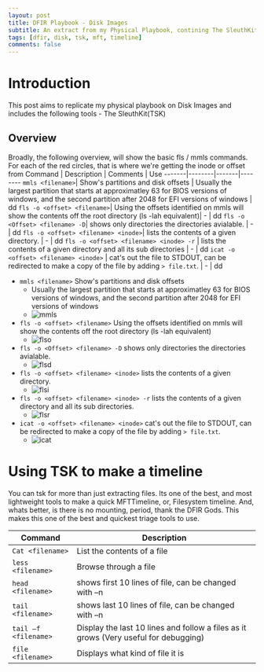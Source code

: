 ```yaml
---
layout: post
title: DFIR Playbook - Disk Images
subtitle: An extract from my Physical Playbook, contining The SleuthKit (TSK), Timlines etc
tags: [dfir, disk, tsk, mft, timeline]
comments: false
---
```


# Introduction
This post aims to replicate my physical playbook on Disk Images and includes the following tools
    - The SleuthKit(TSK)

## Overview

Broadly, the following overview, will show the basic fls / mmls commands. For each of the red circles, that is where we're getting the inode or offset from
Command | Description | Comments | Use
-------|--------|-------|--------
`mmls <filename>`| Show's partitions and disk offsets | Usually the largest partition that starts at approximatley 63 for BIOS versions of windows, and the second partition after 2048 for EFI versions of windows | dd
`fls -o <offset> <filename>`| Using the offsets identified on mmls will show the contents off the root directory (ls -lah equivalent)| - | dd
`fls -o <Offset> <filename> -D`| shows only directories the directories avialable. | - | dd
`fls -o <offset> <filename> <inode>`| lists the contents of a given directory. | - | dd
`fls -o <offset> <filename> <inode> -r` | lists the contents of a given directory and all its sub directories | - | dd
`icat -o <offset> <filename> <inode>` | cat's out the file to STDOUT, can be redirected to make a copy of the file by adding `> file.txt`. | - | dd

- `mmls <filename>` Show's partitions and disk offsets
  - Usually the largest partition that starts at approximatley 63 for BIOS versions of windows, and the second partition after 2048 for EFI versions of windows
  - ![mmls](https://angry-bender.github.io/img/dsk/mmls.png)
- `fls -o <offset> <filename>` Using the offsets identified on mmls will show the contents off the root directory (ls -lah equivalent)
  - ![flso](https://angry-bender.github.io/img/dsk/flso.png)
- `fls -o <Offset> <filename> -D` shows only directories the directories avialable.
  - ![flsd](https://angry-bender.github.io/img/dsk/flsd.png)
- `fls -o <offset> <filename> <inode>` lists the contents of a given directory.
  - ![flsi](https://angry-bender.github.io/img/dsk/flsi.png)
- `fls -o <offset> <filename> <inode> -r` lists the contents of a given directory and all its sub directories.
  - ![flsr](https://angry-bender.github.io/img/dsk/flsr.png)
- `icat -o <offset> <filename> <inode>` cat's out the file to STDOUT, can be redirected to make a copy of the file by adding `> file.txt`.
  - ![icat](https://angry-bender.github.io/img/dsk/icat.png)

# Using TSK to make a timeline

You can tsk for more than just extracting files. Its one of the best, and most lightweight tools to make a quick MFTTimeline, or, Filesystem timeline. And, whats better, is there is no mounting, period, thank the DFIR Gods. This makes this one of the best and quickest triage tools to use.

Command | Description
-------|--------
`Cat <filename>`| List the contents of a file
`less <filename>`| Browse through a file
`head <filename>`| shows first 10 lines of file, can be changed with –n <number of lines>
`tail <filename>`| shows last 10 lines of file, can be changed with –n <number of lines>
`tail –f <filename>` | Display the last 10 lines and follow a files as it grows (Very useful for debugging)
`file <filename>` | Displays what kind of file it is
